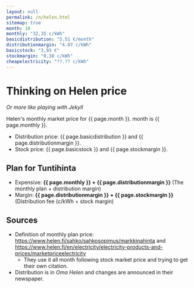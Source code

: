 ```yaml
---
layout: null
permalink: /n/helen.html
sitemap: true
month: 10
monthly: "32,35 c/kWh"
basicdistribution: "5.51 €/month"
distributionmargin: "4.07 c/kWh"
basicstock: "3,93 €"
stockmargin: "0,38 c/kWh"
cheapelectricity: "??.?? c/kWh"
---
```


# Thinking on Helen price

*Or more like playing with Jekyll*

Helen's monthly market price for {{ page.month }}. month is {{ page.monthly }}.

* Distribution price: {{ page.basicdistribution }} and {{ page.distributionmargin }}.
* Stock price: {{ page.basicstock }} and {{ page.stockmargin }}.

## Plan for Tuntihinta

* Expensive: <strong>{{ page.monthly }} + {{ page.distributionmargin }}</strong> (The monthly plan + distribution margin)
* Margin: <strong>{{ page.distributionmargin }} + {{ page.stockmargin }}</strong> (Distribution fee (c/kWh + stock margin)

## Sources

* Definition of monthly plan price: https://www.helen.fi/sahko/sahkosopimus/markkinahinta and https://www.helen.fi/en/electricity/electricity-products-and-prices/marketpriceelectricity
  * They use it all month following stock market price and trying to get their own citation.
* Distribution is in *Oma Helen* and changes are announced in their newspaper.
